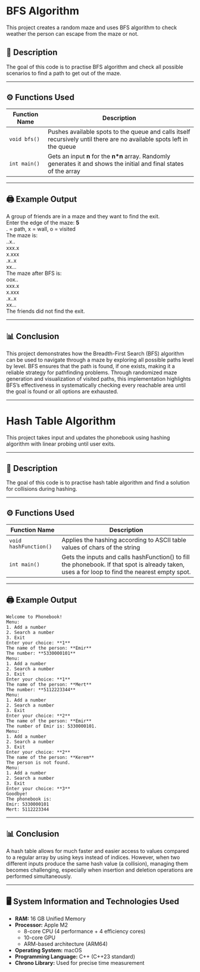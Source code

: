 # BFS Algorithm

This project creates a random maze and uses BFS algorithm to check weather the person can escape from the maze or not.

## 📌 Description

The goal of this code is to practise BFS algorithm and check all possible scenarios to find a path to get out of the maze.


---

## ⚙️ Functions Used

| Function Name             | Description                                                                                                           |
|---------------------------|-----------------------------------------------------------------------------------------------------------------------|
| `void bfs()`              | Pushes available spots to the queue and calls itself recursively until there are no available spots left in the queue |
| `int main()`              | Gets an input **n** for the **n*n** array. Randomly generates it and shows the initial and final states of the array  |


---

## 🖨️ Example Output

A group of friends are in a maze and they want to find the exit.  
Enter the edge of the maze: **5**  
. = path, x = wall, o = visited  
The maze is:   
..x..  
xxx.x  
x.xxx  
.x..x  
xx...  
The maze after BFS is:  
oox..  
xxx.x  
x.xxx  
.x..x  
xx...  
The friends did not find the exit.  
 

---

## 📊 Conclusion

This project demonstrates how the Breadth-First Search (BFS) algorithm can be used to navigate through a maze by exploring all possible paths level by level. BFS ensures that the path is found, if one exists, making it a reliable strategy for pathfinding problems. Through randomized maze generation and visualization of visited paths, this implementation highlights BFS’s effectiveness in systematically checking every reachable area until the goal is found or all options are exhausted.

---

# Hash Table Algorithm

This project takes input and updates the phonebook using hashing algorithm with linear probing until user exits.

---

## 📌 Description

The goal of this code is to practise hash table algorithm and find a solution for collisions during hashing.

---

## ⚙️ Functions Used

| Function Name             | Description                                                                                                                                      |
|---------------------------|--------------------------------------------------------------------------------------------------------------------------------------------------|
| `void hashFunction()`     | Applies the hashing according to ASCII table values of chars of the string                                                                       |
| `int main()`              | Gets the inputs and calls hashFunction() to fill the phonebook. If that spot is already taken, uses a for loop to find the nearest empty spot.   |


---

## 🖨️ Example Output
```
Welcome to Phonebook!  
Menu:   
1. Add a number  
2. Search a number  
3. Exit  
Enter your choice: **1**  
The name of the person: **Emir**  
The number: **5330000101**  
Menu:   
1. Add a number  
2. Search a number  
3. Exit  
Enter your choice: **1**  
The name of the person: **Mert**  
The number: **5112223344**  
Menu:   
1. Add a number  
2. Search a number  
3. Exit  
Enter your choice: **2**  
The name of the person: **Emir**  
The number of Emir is: 5330000101.  
Menu:   
1. Add a number  
2. Search a number  
3. Exit  
Enter your choice: **2**  
The name of the person: **Kerem**  
The person is not found.  
Menu:   
1. Add a number  
2. Search a number  
3. Exit  
Enter your choice: **3**  
Goodbye!  
The phonebook is:   
Emir: 5330000101  
Mert: 5112223344  
```
---

## 📊 Conclusion

A hash table allows for much faster and easier access to values compared to a regular array by using keys instead of indices. However, when two different inputs produce the same hash value (a collision), managing them becomes challenging, especially when insertion and deletion operations are performed simultaneously.


---

## 🖥️ System Information and Technologies Used

- **RAM:** 16 GB Unified Memory  
- **Processor:** Apple M2  
  - 8-core CPU (4 performance + 4 efficiency cores)  
  - 10-core GPU  
  - ARM-based architecture (ARM64)  
- **Operating System:** macOS
- **Programming Language:** C++ (C++23 standard)
- **Chrono Library:** Used for precise time measurement

